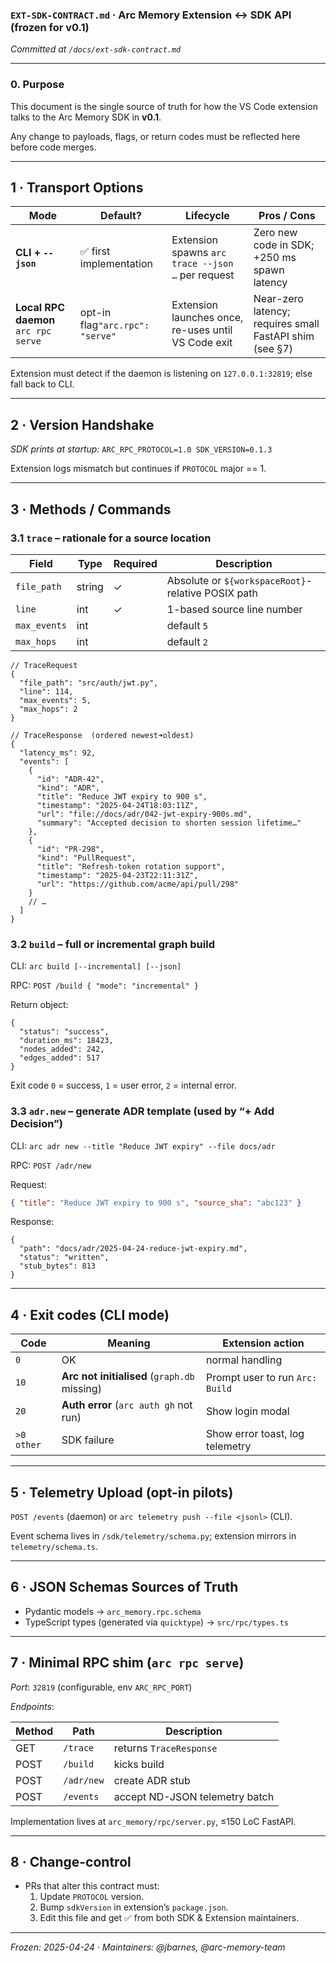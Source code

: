 ### `EXT-SDK-CONTRACT.md` · Arc Memory Extension ↔ SDK API **(frozen for v0.1)**

*Committed at `/docs/ext-sdk-contract.md`*

---

### 0. Purpose

This document is the single source of truth for how the VS Code extension talks to the Arc Memory SDK in **v0.1**.

Any change to payloads, flags, or return codes must be reflected here before code merges.

---

## 1 · Transport Options

| Mode | Default? | Lifecycle | Pros / Cons |
| --- | --- | --- | --- |
| **CLI + `--json`** | ✅ first implementation | Extension spawns `arc trace --json …` per request | Zero new code in SDK; +250 ms spawn latency |
| **Local RPC daemon** `arc rpc serve` | opt-in flag`"arc.rpc": "serve"` | Extension launches once, re-uses until VS Code exit | Near-zero latency; requires small FastAPI shim (see §7) |

Extension must detect if the daemon is listening on `127.0.0.1:32819`; else fall back to CLI.

---

## 2 · Version Handshake

*SDK prints at startup:* `ARC_RPC_PROTOCOL=1.0 SDK_VERSION=0.1.3`

Extension logs mismatch but continues if `PROTOCOL` major == 1.

---

## 3 · Methods / Commands

### 3.1 `trace` – rationale for a source location

| Field | Type | Required | Description |
| --- | --- | --- | --- |
| `file_path` | string | ✓ | Absolute or `${workspaceRoot}`-relative POSIX path |
| `line` | int | ✓ | 1-based source line number |
| `max_events` | int |  | default `5` |
| `max_hops` | int |  | default `2` |

```
// TraceRequest
{
  "file_path": "src/auth/jwt.py",
  "line": 114,
  "max_events": 5,
  "max_hops": 2
}

```

```
// TraceResponse  (ordered newest➜oldest)
{
  "latency_ms": 92,
  "events": [
    {
      "id": "ADR-42",
      "kind": "ADR",
      "title": "Reduce JWT expiry to 900 s",
      "timestamp": "2025-04-24T18:03:11Z",
      "url": "file://docs/adr/042-jwt-expiry-900s.md",
      "summary": "Accepted decision to shorten session lifetime…"
    },
    {
      "id": "PR-298",
      "kind": "PullRequest",
      "title": "Refresh-token rotation support",
      "timestamp": "2025-04-23T22:11:31Z",
      "url": "https://github.com/acme/api/pull/298"
    }
    // …
  ]
}

```

### 3.2 `build` – full or incremental graph build

CLI: `arc build [--incremental] [--json]`

RPC: `POST /build { "mode": "incremental" }`

Return object:

```
{
  "status": "success",
  "duration_ms": 18423,
  "nodes_added": 242,
  "edges_added": 517
}

```

Exit code `0` = success, `1` = user error, `2` = internal error.

### 3.3 `adr.new` – generate ADR template (used by “+ Add Decision”)

CLI: `arc adr new --title "Reduce JWT expiry" --file docs/adr`

RPC: `POST /adr/new`

Request:

```json
{ "title": "Reduce JWT expiry to 900 s", "source_sha": "abc123" }

```

Response:

```
{
  "path": "docs/adr/2025-04-24-reduce-jwt-expiry.md",
  "status": "written",
  "stub_bytes": 813
}

```

---

## 4 · Exit codes (CLI mode)

| Code | Meaning | Extension action |
| --- | --- | --- |
| `0` | OK | normal handling |
| `10` | **Arc not initialised** (`graph.db` missing) | Prompt user to run `Arc: Build` |
| `20` | **Auth error** (`arc auth gh` not run) | Show login modal |
| `>0 other` | SDK failure | Show error toast, log telemetry |

---

## 5 · Telemetry Upload (opt-in pilots)

`POST /events` (daemon) or `arc telemetry push --file <jsonl>` (CLI).

Event schema lives in `/sdk/telemetry/schema.py`; extension mirrors in `telemetry/schema.ts`.

---

## 6 · JSON Schemas Sources of Truth

- Pydantic models → `arc_memory.rpc.schema`
- TypeScript types (generated via `quicktype`) → `src/rpc/types.ts`

---

## 7 · Minimal RPC shim (`arc rpc serve`)

*Port*: `32819` (configurable, env `ARC_RPC_PORT`)

*Endpoints*:

| Method | Path | Description |
| --- | --- | --- |
| GET | `/trace` | returns `TraceResponse` |
| POST | `/build` | kicks build |
| POST | `/adr/new` | create ADR stub |
| POST | `/events` | accept ND-JSON telemetry batch |

Implementation lives at `arc_memory/rpc/server.py`, ≤150 LoC FastAPI.

---

## 8 · Change-control

- PRs that alter this contract must:
    1. Update `PROTOCOL` version.
    2. Bump `sdkVersion` in extension’s `package.json`.
    3. Edit this file and get ✅ from both SDK & Extension maintainers.

---

*Frozen: 2025-04-24 · Maintainers: @jbarnes, @arc-memory-team*